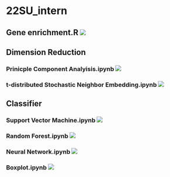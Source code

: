 # 22SU_intern
## Gene enrichment.R <img src="https://img.shields.io/badge/Bioinformatics-276DC3?style=flat&logo=R&logoColor=white"/>
## Dimension Reduction
### Prinicple Component Analyisis.ipynb <img src="https://img.shields.io/badge/sklearn-F7931E?style=flat&logo=scikit-learn&logoColor=white"/>
### t-distributed Stochastic Neighbor Embedding.ipynb <img src="https://img.shields.io/badge/sklearn-F7931E?style=flat&logo=scikit-learn&logoColor=white"/>
## Classifier
### Support Vector Machine.ipynb <img src="https://img.shields.io/badge/sklearn-F7931E?style=flat&logo=scikit-learn&logoColor=white"/>
### Random Forest.ipynb <img src="https://img.shields.io/badge/sklearn-F7931E?style=flat&logo=scikit-learn&logoColor=white"/>
### Neural Network.ipynb <img src="https://img.shields.io/badge/PyTorch-EE4C2C?style=flat&logo=PyTorch&logoColor=white"/>
### Boxplot.ipynb <img src="https://img.shields.io/badge/Matplotlib-3776AB?style=flat&logo=Python&logoColor=white"/>

